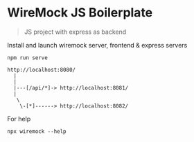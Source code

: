 # WireMock JS Boilerplate
> JS project with express as backend

Install and launch wiremock server, frontend & express servers
```
npm run serve
```

```
http://localhost:8080/
  |
  |
  |---[/api/*]-> http://localhost:8081/
  |
   \
    \-[*]------> http://localhost:8082/
```

For help
```
npx wiremock --help
```


